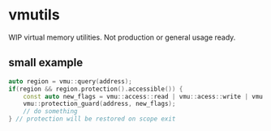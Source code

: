 # vmutils

WIP virtual memory utilities. Not production or general usage ready.

## small example
```cpp
auto region = vmu::query(address);
if(region && region.protection().accessible()) {
    const auto new_flags = vmu::access::read | vmu::acess::write | vmu::access::execute;
    vmu::protection_guard(address, new_flags);
    // do something
} // protection will be restored on scope exit
```
